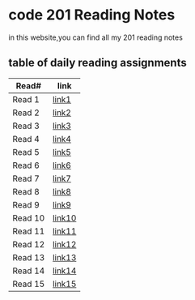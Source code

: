 # code 201 Reading Notes

in this website,you can find all my 201 reading notes

## table of daily reading assignments 

Read#  | link
-----------|----------
Read 1     | [link1](https://laith-2020.github.io/reading-notes/clas01)
Read 2     | [link2](https://laith-2020.github.io/reading-notes/class-02)
Read 3     | [link3](https://laith-2020.github.io/reading-notes/class-03)
Read 4     | [link4](https://laith-2020.github.io/reading-notes/class-04)
Read 5     | [link5](https://laith-2020.github.io/reading-notes/class-05)
Read 6     | [link6](https://laith-2020.github.io/reading-notes/class-06)
Read 7     | [link7](https://laith-2020.github.io/reading-notes/class-07)
Read 8     | [link8]()
Read 9     | [link9](https://laith-2020.github.io/reading-notes/class-09)
Read 10    | [link10]()
Read 11    | [link11]()
Read 12    | [link12]()
Read 13    | [link13]()
Read 14    | [link14]()
Read 15    | [link15]()
